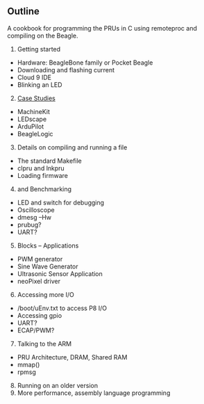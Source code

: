 ## Outline

A cookbook for programming the PRUs in C using remoteproc and compiling on the Beagle.

1. Getting started
  * Hardware:  BeagleBone family or Pocket Beagle
  * Downloading and flashing current 
  * Cloud 9 IDE
  * Blinking an LED
2. [Case Studies](CaseStudies.md)
  * MachineKit
  * LEDscape
  * ArduPilot
  * BeagleLogic
3. Details on compiling and running a file
  * The standard Makefile
  * clpru and lnkpru
  * Loading firmware
4.  and Benchmarking
  * LED and switch for debugging
  * Oscilloscope
  * dmesg –Hw
  * prubug?
  * UART?
5.  Blocks – Applications
  * PWM generator
  * Sine Wave Generator
  * Ultrasonic Sensor Application
  * neoPixel driver
6. Accessing more I/O
  * /boot/uEnv.txt to access P8 I/O
  * Accessing gpio
  * UART?
  * ECAP/PWM?
7. Talking to the ARM
  * PRU Architecture, DRAM, Shared RAM
  * mmap() 
  * rpmsg
8. Running on an older version
9. More performance, assembly language programming
